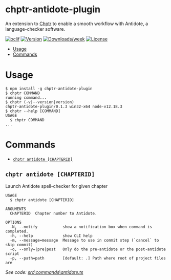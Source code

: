 chptr-antidote-plugin
=====================

An extension to [Chptr](https://github.com/spikying/chptr) to enable a smooth workflow with Antidote, a language-checker software.

[![oclif](https://img.shields.io/badge/cli-oclif-brightgreen.svg)](https://oclif.io)
[![Version](https://img.shields.io/npm/v/chptr-antidote-plugin.svg)](https://npmjs.org/package/chptr-antidote-plugin)
[![Downloads/week](https://img.shields.io/npm/dw/chptr-antidote-plugin.svg)](https://npmjs.org/package/chptr-antidote-plugin)
[![License](https://img.shields.io/npm/l/chptr-antidote-plugin.svg)](https://github.com/spikying/chptr-antidote-plugin/blob/master/package.json)

<!-- toc -->
* [Usage](#usage)
* [Commands](#commands)
<!-- tocstop -->
# Usage
<!-- usage -->
```sh-session
$ npm install -g chptr-antidote-plugin
$ chptr COMMAND
running command...
$ chptr (-v|--version|version)
chptr-antidote-plugin/0.1.3 win32-x64 node-v12.18.3
$ chptr --help [COMMAND]
USAGE
  $ chptr COMMAND
...
```
<!-- usagestop -->
# Commands
<!-- commands -->
* [`chptr antidote [CHAPTERID]`](#chptr-antidote-chapterid)

## `chptr antidote [CHAPTERID]`

Launch Antidote spell-checker for given chapter

```
USAGE
  $ chptr antidote [CHAPTERID]

ARGUMENTS
  CHAPTERID  Chapter number to Antidote.

OPTIONS
  -N, --notify           show a notification box when command is completed.
  -h, --help             show CLI help
  -m, --message=message  Message to use in commit step (`cancel` to skip commit)
  -o, --only=|pre|post   Only do the pre-antidote or the post-antidote script
  -p, --path=path        [default: .] Path where root of project files are
```

_See code: [src\commands\antidote.ts](https://github.com/spikying/chptr-antidote-plugin/blob/v0.1.3/src\commands\antidote.ts)_
<!-- commandsstop -->
